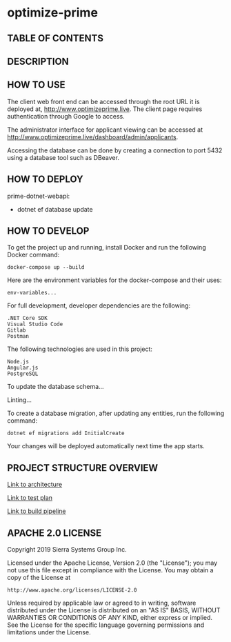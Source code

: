 # optimize-prime

## TABLE OF CONTENTS


## DESCRIPTION


## HOW TO USE

The client web front end can be accessed through the root URL it is 
deployed at, http://www.optimizeprime.live. The client page
requires authentication through Google to access. 

The administrator interface for applicant viewing can be accessed at 
http://www.optimizeprime.live/dashboard/admin/applicants. 

Accessing the database can be done by creating a connection to port 
5432 using a database tool such as DBeaver.

## HOW TO DEPLOY

prime-dotnet-webapi:

- dotnet ef database update


## HOW TO DEVELOP

To get the project up and running, install Docker and run the following
Docker command:

	docker-compose up --build
	
Here are the environment variables for the docker-compose and their uses:

	env-variables...
	
For full development, developer dependencies are the following:

	.NET Core SDK
	Visual Studio Code
	Gitlab
	Postman

The following technologies are used in this project:
	
	Node.js
	Angular.js
	PostgreSQL
	
To update the database schema...

Linting...

To create a database migration, after updating any entities, 
run the following command:

	dotnet ef migrations add InitialCreate
	
Your changes will be deployed automatically next time the app starts.

## PROJECT STRUCTURE OVERVIEW

[Link to architecture](documentation/Architecture.md)

[Link to test plan](documentation/TestPlan.md)

[Link to build pipeline](documentation/BuildPipeline.md)

## APACHE 2.0 LICENSE

Copyright 2019 Sierra Systems Group Inc.

Licensed under the Apache License, Version 2.0 (the "License");
you may not use this file except in compliance with the License.
You may obtain a copy of the License at

    http://www.apache.org/licenses/LICENSE-2.0

Unless required by applicable law or agreed to in writing, software
distributed under the License is distributed on an "AS IS" BASIS,
WITHOUT WARRANTIES OR CONDITIONS OF ANY KIND, either express or implied.
See the License for the specific language governing permissions and
limitations under the License.